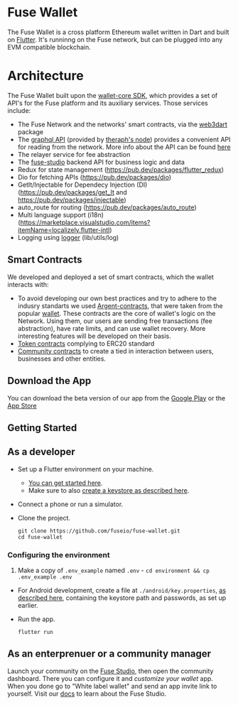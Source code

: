 # Fuse Wallet

The Fuse Wallet is a cross platform Ethereum wallet written in Dart and built on [Flutter](https://flutter.dev/). It's runninng on the Fuse network, but can be plugged into any EVM compatible blockchain.

# Architecture

The Fuse Wallet built upon the [wallet-core SDK](https://github.com/fuseio/wallet_core), which provides a set of API's for the Fuse platform and its auxiliary services. Those services include:
- The Fuse Network and the networks' smart contracts, via the [web3dart](https://github.com/simolus3/web3dart) package
- The [graphql API](https://graph.fuse.io/subgraphs/name/fuseio/fuse/graphql) (provided by [theraph's node](https://thegraph.com/)) provides a convenient API for reading from the network. More info about the API can be found [here](https://github.com/fuseio/fuse-graph)
- The relayer service for fee abstraction
- The [fuse-studio](https://github.com/fuseio/fuse-studio) backend API for business logic and data
- Redux for state management (https://pub.dev/packages/flutter_redux)
- Dio for fetching APIs (https://pub.dev/packages/dio)
- GetIt/Injectable for Dependecy Injection (DI) (https://pub.dev/packages/get_It and https://pub.dev/packages/injectable)
- auto_route for routing (https://pub.dev/packages/auto_route)
- Multi language support (i18n)(https://marketplace.visualstudio.com/items?itemName=localizely.flutter-intl)
- Logging using [logger](https://pub.dev/packages/logger "logger") (lib/utils/log)

## Smart Contracts

We developed and deployed a set of smart contracts, which the wallet interacts with:
- To avoid developing our own best practices and try to adhere to the indusry standarts we used [Argent-contracts](https://github.com/fuseio/argent-contracts), that were taken from the popular [wallet](https://www.argent.xyz/). These contracts are the core of wallet's logic on the Network. Using them, our users are sending free transactions (fee abstraction), have rate limits, and can use wallet recovery. More interesting features will be developed on their basis.
- [Token contracts](https://github.com/fuseio/fuse-studio/tree/master/contracts/token-factory) complying to ERC20 standard
- [Community contracts](https://github.com/fuseio/fuse-studio/tree/master/contracts/entities) to create a tied in interaction between users, businesses and other entities.

## Download the App

You can download the beta version of our app from the [Google Play](https://play.google.com/store/apps/details?id=com.itsaboutpeepl.peepl&hl=en) or the [App Store](https://apps.apple.com/us/app/fuse-wallet/id1491783654?ls=1)

## Getting Started

## As a developer
- Set up a Flutter environment on your machine.
   - [You can get started here](https://flutter.dev/docs/get-started/install).
   - Make sure to also [create a keystore as described here](https://flutter.dev/docs/deployment/android).
- Connect a phone or run a simulator.
- Clone the project.

      git clone https://github.com/fuseio/fuse-wallet.git
      cd fuse-wallet

### Configuring the environment

1. Make a copy of `.env_example` named `.env` - `cd environment && cp .env_example .env`

- For Android development, create a file at `./android/key.properties`, [as described here](https://flutter.dev/docs/deployment/android), containing the keystore path and passwords, as set up earlier.
- Run the app.

      flutter run

## As an enterprenuer or a community manager
Launch your community on the [Fuse Studio](https://studio.fuse.io/), then open the community dashboard. There you can configure it and *customize your wallet* app. When you done go to "White label wallet" and send an app invite link to yourself. Visit our [docs](https://docs.fuse.io/the-fuse-studio/overview) to learn about the Fuse Studio.
